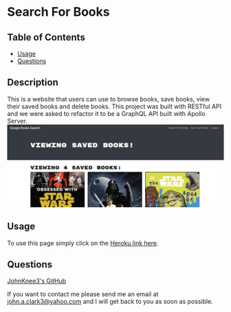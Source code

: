 # Search For Books

## Table of Contents

- [Usage](#usage)
- [Questions](#questions)

## Description

This is a website that users can use to browse books, save books, view their saved books and delete books. This project was built with RESTful API and we were asked to refactor it to be a GraphQL API built with Apollo Server.
<img src="./assets/images/Screenshot.jpg" alt="Brief snip programs main page.">

## Usage

To use this page simply click on the <a href="https://johnknee3.github.io/React-Portfolio/">Heroku link here</a>.

## Questions

<a href="https://github.com/JohnKnee3">JohnKnee3's GitHub</a>

If you want to contact me please send me an email at john.a.clark3@yahoo.com and I will get back to you as soon as possible.
